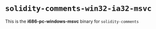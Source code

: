 # `solidity-comments-win32-ia32-msvc`

This is the **i686-pc-windows-msvc** binary for `solidity-comments`
